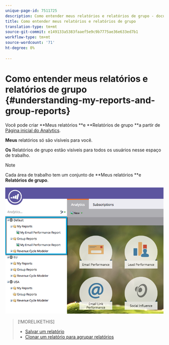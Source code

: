 ```yaml
---
unique-page-id: 7511725
description: Como entender meus relatórios e relatórios de grupo - documentos do Marketing - Documentação do produto
title: Como entender meus relatórios e relatórios de grupo
translation-type: tm+mt
source-git-commit: e149133a5383faaef5e9c9b7775ae36e633ed7b1
workflow-type: tm+mt
source-wordcount: '71'
ht-degree: 0%

---
```



# Como entender meus relatórios e relatórios de grupo {#understanding-my-reports-and-group-reports}

Você pode criar **Meus relatórios **e **Relatórios de grupo **a partir de [Página inicial do Analytics](navigating-the-analytics-home-page.md).

**Meus** relatórios só são visíveis para você.

**Os** Relatórios de grupo estão visíveis para todos os usuários nesse espaço de trabalho.

>[!NOTE]
>
>Cada área de trabalho tem um conjunto de **Meus relatórios **e **Relatórios de grupo**.

![](assets/image2015-4-21-14-3a41-3a22.png)

>[!MORELIKETHIS]
>
>* [Salvar um relatório](save-a-report.md)
>* [Clonar um relatório para agrupar relatórios](../../../../product-docs/reporting/basic-reporting/report-activity/clone-a-report-to-group-reports.md)

>



